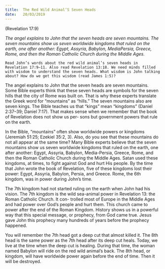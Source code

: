 ```yaml
---
title:  The Red Wild Animal’S Seven Heads
date:   20/03/2019
---
```


(Revelation 17:9)

_The angel explains to John that the seven heads are seven mountains. The seven mountains show us seven worldwide kingdoms that ruled on the earth, one after another: Egypt, Assyria, Babylon, Media­Persia, Greece, Rome, and then the Roman Catholic Church during the Middle Ages._

`Read John’s words about the red wild animal’s seven heads in Revelation 17:9–11. Also read Revelation 13:18. We need minds filled with wisdom to understand the seven heads. What wisdom is John talking about? How do we get this wisdom (read James 1:5)?`

The angel explains to John that the seven heads are seven mountains. Some Bible experts think that these seven heads are symbols for the seven hills that the city of Rome was built on. That is why these experts translate the Greek word for “mountains” as “hills.” The seven mountains also are seven kings. The Bible teaches us that “kings” mean “kingdoms” (Daniel 2:37–39; Daniel 7:17). That makes sense when we remember that the book of Revelation does not show us per- sons but government powers that rule on the earth.

In the Bible, “mountains” often show worldwide powers or kingdoms (Jeremiah 51:25; Ezekiel 35:2, 3). Also, do you see that these mountains do not all appear at the same time? Many Bible experts believe that the seven mountains show us seven worldwide kingdoms that ruled on the earth, one after another: Egypt, Assyria, Babylon, Media-Persia, Greece, Rome, and then the Roman Catholic Church during the Middle Ages. Satan used these kingdoms, at times, to fight against God and hurt His people. By the time that John wrote the book of Revelation, five of these kingdoms lost their power: Egypt, Assyria, Babylon, Persia, and Greece. Rome, the 6th kingdom, was in power during John’s time.

The 7th kingdom had not started ruling on the earth when John had his vision. The 7th kingdom is the wild sea-animal power in Revelation 13: the Roman Catholic Church. It con- trolled most of Europe in the Middle Ages and had power over God’s people and hurt them. This church came to power after the end of the Roman Kingdom. History shows us in a powerful way that this special message, or prophecy, from God came true. Jesus gave John this prophecy many hundreds of years before the prophecy happened.

You will remember the 7th head got a deep cut that almost killed it. The 8th head is the same power as the 7th head after its deep cut heals. Today, we live at the time when the deep cut is healing. During that time, the woman named Babylon will ride on the red wild animal’s back. The 8th head, or kingdom, will have worldwide power again before the end of time. Then it will be destroyed.
